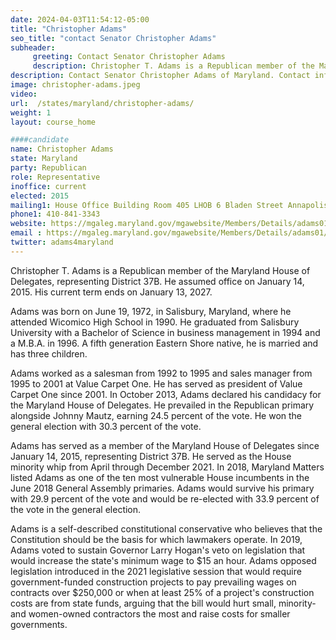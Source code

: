 ```yaml
---
date: 2024-04-03T11:54:12-05:00
title: "Christopher Adams"
seo_title: "contact Senator Christopher Adams"
subheader:
     greeting: Contact Senator Christopher Adams
     description: Christopher T. Adams is a Republican member of the Maryland House of Delegates, representing District 37B. He assumed office on January 14, 2015. His current term ends on January 13, 2027.
description: Contact Senator Christopher Adams of Maryland. Contact information for Christopher Adams includes email address, phone number, and mailing address.
image: christopher-adams.jpeg
video:
url:  /states/maryland/christopher-adams/
weight: 1
layout: course_home

####candidate
name: Christopher Adams
state: Maryland
party: Republican
role: Representative
inoffice: current
elected: 2015
mailing1: House Office Building Room 405 LHOB 6 Bladen Street Annapolis, MD 21401
phone1: 410-841-3343
website: https://mgaleg.maryland.gov/mgawebsite/Members/Details/adams01/
email : https://mgaleg.maryland.gov/mgawebsite/Members/Details/adams01/
twitter: adams4maryland
---
```


Christopher T. Adams is a Republican member of the Maryland House of Delegates, representing District 37B. He assumed office on January 14, 2015. His current term ends on January 13, 2027.

Adams was born on June 19, 1972, in Salisbury, Maryland, where he attended Wicomico High School in 1990. He graduated from Salisbury University with a Bachelor of Science in business management in 1994 and a M.B.A. in 1996. A fifth generation Eastern Shore native, he is married and has three children.

Adams worked as a salesman from 1992 to 1995 and sales manager from 1995 to 2001 at Value Carpet One. He has served as president of Value Carpet One since 2001. In October 2013, Adams declared his candidacy for the Maryland House of Delegates. He prevailed in the Republican primary alongside Johnny Mautz, earning 24.5 percent of the vote. He won the general election with 30.3 percent of the vote.

Adams has served as a member of the Maryland House of Delegates since January 14, 2015, representing District 37B. He served as the House minority whip from April through December 2021. In 2018, Maryland Matters listed Adams as one of the ten most vulnerable House incumbents in the June 2018 General Assembly primaries. Adams would survive his primary with 29.9 percent of the vote and would be re-elected with 33.9 percent of the vote in the general election.

Adams is a self-described constitutional conservative who believes that the Constitution should be the basis for which lawmakers operate. In 2019, Adams voted to sustain Governor Larry Hogan's veto on legislation that would increase the state's minimum wage to $15 an hour. Adams opposed legislation introduced in the 2021 legislative session that would require government-funded construction projects to pay prevailing wages on contracts over $250,000 or when at least 25% of a project's construction costs are from state funds, arguing that the bill would hurt small, minority- and women-owned contractors the most and raise costs for smaller governments.
